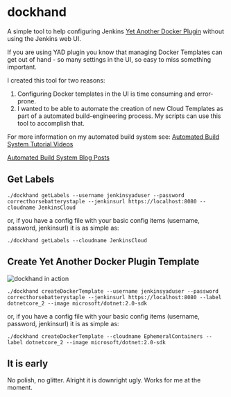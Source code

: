 # dockhand

A simple tool to help configuring Jenkins [Yet Another Docker Plugin](https://plugins.jenkins.io/yet-another-docker-plugin) without using the Jenkins web UI.

If you are using YAD plugin you know that managing Docker Templates can get out of hand - so many settings in the UI, so easy to miss something important.

I created this tool for two reasons:

1. Configuring Docker templates in the UI is time consuming and error-prone.
2. I wanted to be able to automate the creation of new Cloud Templates as part of a automated build-engineering process. My scripts can use this tool to accomplish that.

For more information on my automated build system see:
[Automated Build System Tutorial Videos](https://www.youtube.com/playlist?list=PLJ3o2ZgH1Q-AEZxfcQ5S4Eat7ggaixuXj)

[Automated Build System Blog Posts](https://www.bargelt.com/2016/10/06/automated-build-system-docker-jenkins-azure-go-intro/)


## Get Labels

```shell
./dockhand getLabels --username jenkinsyaduser --password correcthorsebatterystaple --jenkinsurl https://localhost:8080 --cloudname JenkinsCloud
```

or, if you have a config file with your basic config items (username, password, jenkinsurl) it is as simple as:

```shell
./dockhand getLabels --cloudname JenkinsCloud
```

## Create Yet Another Docker Plugin Template

![dockhand in action](http://www.giphy.com/gifs/3o7WIFH959CSjU2AbS)

```shell
./dockhand createDockerTemplate --username jenkinsyaduser --password correcthorsebatterystaple --jenkinsurl https://localhost:8080 --label dotnetcore_2 --image microsoft/dotnet:2.0-sdk
```

or, if you have a config file with your basic config items (username, password, jenkinsurl) it is as simple as:

```shell
./dockhand createDockerTemplate --cloudname EphemeralContainers --label dotnetcore_2 --image microsoft/dotnet:2.0-sdk
```

## It is early

No polish, no glitter. Alright it is downright ugly. 
Works for me at the moment.
